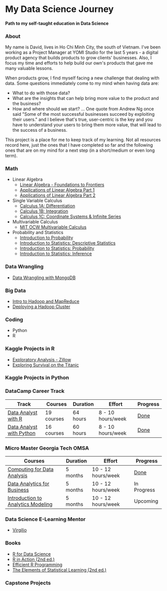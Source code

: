 # My Data Science Journey
#### Path to my self-taught education in Data Science

### About
My name is David, lives in Ho Chi Minh City, the south of Vietnam. I've been working as a Project Manager at YOMI Studio for the last 5 years - a digital product agency that builds products to grow clients' businesses. Also, I focus my time and efforts to help build our own's products that gave me many valuable lessons.

When products grow, I find myself facing a new challenge that dealing with data. Some questions immediately come to my mind when having data are:
* What to do with those data? 
* What are the insights that can help bring more value to the product and the business?
* How and where should we start?
...
One quote from Andrew Ng once said "Some of the most successful businesses succeed by exploiting their users." and I believe that's true, user-centric is the key and you have to understand your users to bring them more value, that will lead to the success of a business.

This project is a place for me to keep track of my learning. Not all resources record here, just the ones that I have completed so far and the following ones that are on my mind for a next step (in a short/medium or even long term).


### Math 
* Linear Algebra 
  * [Linear Algebra - Foundations to Frontiers](https://www.edx.org/course/linear-algebra-foundations-frontiers-utaustinx-ut-5-04x#!)
  * [Applications of Linear Algebra Part 1](https://www.edx.org/course/applications-of-linear-algebra-part-1)
  * [Applications of Linear Algebra Part 2](https://www.edx.org/course/applications-of-linear-algebra-part-2)
* Single Variable Calculus
  * [Calculus 1A: Differentiation](https://www.edx.org/course/calculus-1a-differentiation)
  * [Calculus 1B: Integration](https://www.edx.org/course/calculus-1b-integration)
  * [Calculus 1C: Coordinate Systems & Infinite Series](https://www.edx.org/course/calculus-1c-coordinate-systems-infinite-series)
* Multivariable Calculus 
  * [MIT OCW Multivariable Calculus](https://ocw.mit.edu/courses/mathematics/18-02sc-multivariable-calculus-fall-2010/index.htm)
* Probability and Statistics
  * [Introduction to Probability](https://www.edx.org/course/introduction-probability-science-mitx-6-041x-1#.U3yb762SzIo)
  * [Introduction to Statistics: Descriptive Statistics](https://www.edx.org/course/introduction-to-statistics-descriptive-statistic-2)
  * [Introduction to Statistics: Probability](https://www.edx.org/course/introduction-to-statistics-probability-2)
  * [Introduction to Statistics: Inference](https://www.edx.org/course/introduction-to-statistics-inference-5)

### Data Wrangling 
* [Data Wrangling with MongoDB](https://www.udacity.com/course/data-wrangling-with-mongodb--ud032)

### Big Data
* [Intro to Hadoop and MapReduce](https://www.udacity.com/course/intro-to-hadoop-and-mapreduce--ud617)
* [Deploying a Hadoop Cluster](https://www.udacity.com/course/deploying-a-hadoop-cluster--ud1000)

### Coding
* Python
* R

### Kaggle Projects in R
* [Exploratory Analysis - Zillow](https://www.kaggle.com/philippsp/exploratory-analysis-zillow)
* [Exploring Survival on the Titanic](https://www.kaggle.com/mrisdal/exploring-survival-on-the-titanic)

### Kaggle Projects in Python


### DataCamp Career Track
Track   | Courses | Duration | Effort | Progress
------- | ------- | -------- | ------ | --------
[Data Analyst with R](https://learn.datacamp.com/career-tracks/data-analyst-with-r?version=2) | 19 courses | 64 hours | 8 - 10 hours/week | [Done](https://www.datacamp.com/statement-of-accomplishment/track/7415fa11ff52e29e732bae34c4bb2cf9e5f722a8)
[Data Analyst with Python](https://learn.datacamp.com/career-tracks/data-analyst-with-python) | 16 courses | 60 hours | 8 - 10 hours/week | [Done](https://www.datacamp.com/statement-of-accomplishment/track/0669ef2ccd7fb3ed2076355b97b0c0af35271c07)

### Micro Master Georgia Tech OMSA
Courses | Duration | Effort | Progress
------- | -------- | ------ | --------
[Computing for Data Analysis](https://courses.edx.org/courses/course-v1:GTx+CSE6040x+1T2019/course/) | 5 months | 10 - 12 hours/week | [Done](https://courses.edx.org/certificates/c246dfc3f8ce4a0eb721023cdf34a0e6)
[Data Analytics for Business](https://courses.edx.org/courses/course-v1:GTx+MGT6203x+1T2020/course/) | 5 months | 10 - 12 hours/week | In Progress
[Introduction to Analytics Modeling]() | 5 months | 10 - 12 hours/week | Upcoming

### Data Science E-Learning Mentor
* [Virgilio](https://github.com/virgili0/Virgilio)

### Books 
* [R for Data Science](https://www.oreilly.com/library/view/r-for-data/9781491910382/)
* [R in Action (2nd ed.)](https://www.manning.com/books/r-in-action-second-edition)
* [Efficient R Programming](https://csgillespie.github.io/efficientR/)
* [The Elements of Statistical Learning (2nd ed.)](https://www.amazon.com/Elements-Statistical-Learning-Prediction-Statistics/dp/0387848576/)

### Capstone Projects
